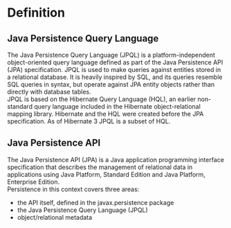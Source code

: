 # Definition
## Java Persistence Query Language
The Java Persistence Query Language (JPQL) is a platform-independent object-oriented query language defined as part of the Java Persistence API (JPA) specification. JPQL is used to make queries against entities stored in a relational database. It is heavily inspired by SQL, and its queries resemble SQL queries in syntax, but operate against JPA entity objects rather than directly with database tables.  
JPQL is based on the Hibernate Query Language (HQL), an earlier non-standard query language included in the Hibernate object-relational mapping library. Hibernate and the HQL were created before the JPA specification. As of Hibernate 3 JPQL is a subset of HQL.

## Java Persistence API
The Java Persistence API (JPA) is a Java application programming interface specification that describes the management of relational data in applications using Java Platform, Standard Edition and Java Platform, Enterprise Edition.  
Persistence in this context covers three areas:
* the API itself, defined in the javax.persistence package
* the Java Persistence Query Language (JPQL)  
* object/relational metadata  
